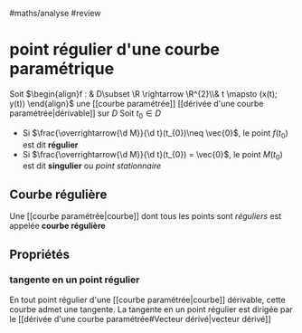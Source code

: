 #maths/analyse #review 
# point régulier d'une courbe paramétrique
Soit $\begin{align}f : & D\subset \R \rightarrow \R^{2}\\& t \mapsto (x(t); y(t)) \end{align}$  une [[courbe paramétrée]] [[dérivée d'une courbe paramétrée|dérivable]] sur $D$
Soit $t_{0}\in D$

 - Si $\frac{\overrightarrow{\d M}}{\d t}(t_{0})\neq \vec{0}$, le point $f(t_{0})$ est dit **régulier**
 - Si $\frac{\overrightarrow{\d M}}{\d t}(t_{0}) = \vec{0}$, le point $M(t_{0})$ est dit **singulier** ou _point stationnaire_

## Courbe régulière
Une [[courbe paramétrée|courbe]] dont tous les points sont _réguliers_ est appelée **courbe régulière**

## Propriétés

### tangente en un point régulier
En tout point régulier d'une [[courbe paramétrée|courbe]] dérivable, cette courbe admet une tangente.
La tangente en un point régulier est dirigée par le [[dérivée d'une courbe paramétrée#Vecteur dérivé|vecteur dérivé]]  